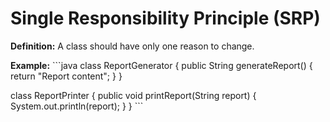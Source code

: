 # Single Responsibility Principle (SRP)
**Definition:** A class should have only one reason to change.

**Example:**
\`\`\`java
class ReportGenerator {
    public String generateReport() {
        return "Report content";
    }
}

class ReportPrinter {
    public void printReport(String report) {
        System.out.println(report);
    }
}
\`\`\`

